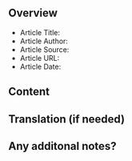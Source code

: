 ## Overview

* Article Title: 
* Article Author: 
* Article Source: 
* Article URL: 
* Article Date: 


## Content



## Translation (if needed)



## Any additonal notes?
